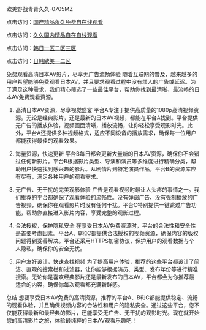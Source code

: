 
欧美野战青青久久-0705MZ

点击访问：<a href="https://heiliaoe8ajia.pages.dev">国产精品永久免费自在线观看</a>

点击访问：<a href="https://heiliaoxqkkct.pages.dev">久久国内精品自在自线观看</a>

点击访问：<a href="https://heiliaoxwd5i8.pages.dev">韩日一区二区三区</a>

点击访问：<a href="https://heiliaowt0d7p.pages.dev">日韩欧美一二区</a>




免费观看高清日本AV影片，尽享无广告流畅体验
随着互联网的普及，越来越多的用户希望能够免费观看日本AV，并且要求观看过程中没有烦人的广告或延迟。为了满足这种需求，我们精心筛选了一些最佳平台，帮助你找到最清晰、最流畅的日本AV免费观看资源。

1. 高清日本AV资源，尽享视觉盛宴
平台A专注于提供高质量的1080p高清视频资源。无论是经典影片，还是最新的日本AV视频，都能在平台A找到。平台提供无广告的播放体验，视频画面清晰，播放流畅，让你轻松享受观影时光。此外，平台A还提供多种视频格式，适应不同设备的播放需求，确保每一位用户都能获得最佳的观看效果。

2. 海量资源，快速更新
平台B每日都会更新大量新的日本AV资源，确保你不会错过任何新影片。平台B根据影片类型、导演和演员等多维度进行精确分类，帮助用户快速找到感兴趣的影片。从剧情片到特定演员作品，平台B的资源库应有尽有，满足各种用户的观看需求。

3. 无广告、无干扰的完美观影体验
广告是观看视频时最让人头疼的事情之一。我们推荐的平台都确保了观看体验的流畅性。没有弹窗广告、没有强制播放的广告视频，确保你在观看影片时没有任何干扰。平台C特别提供一键跳过广告功能，帮助你直接进入影片内容，享受完整的观影过程。

4. 合法授权，保护隐私安全
在享受日本AV免费资源时，平台的合法性和安全性是首要考虑因素。平台A、B和C都提供合法授权的视频资源，确保内容的版权问题得到妥善解决。平台还采用HTTPS加密协议，保护用户的观看数据与个人隐私，确保你的安全无忧。

5. 用户友好设计，快速查找视频
为了提高用户体验，推荐的这些平台都设计了简洁、直观的搜索栏和过滤器，让你能够根据演员、类型、发布年份等进行精准搜索。无论你是喜欢经典影片还是最新发布的日本AV，平台都会为你推荐最适合的内容，确保你每次观看都充满新鲜感。

总结
想要享受日本AV免费的高清资源，推荐的平台A、B和C都能提供稳定、流畅的观看体验，并且确保视频内容的合法性和用户的隐私安全。通过这些平台，您不仅能获得最新和最经典的影片，还能享受无广告、无干扰的观影时光。现在就开始您的高清影片之旅，体验最纯粹的日本AV观看乐趣吧！




<span style="display:none;">[Canonical link](  ）</span>
